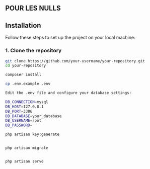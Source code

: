 ## POUR LES NULLS

## Installation

Follow these steps to set up the project on your local machine:

### 1. Clone the repository
```bash
git clone https://github.com/your-username/your-repository.git
cd your-repository

composer install

cp .env.example .env

Edit the .env file and configure your database settings:

DB_CONNECTION=mysql
DB_HOST=127.0.0.1
DB_PORT=3306
DB_DATABASE=your_database
DB_USERNAME=root
DB_PASSWORD=

php artisan key:generate


php artisan migrate


php artisan serve
